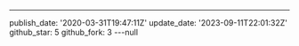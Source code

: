 ---
publish_date: '2020-03-31T19:47:11Z'
update_date: '2023-09-11T22:01:32Z'
github_star: 5
github_fork: 3
---null
